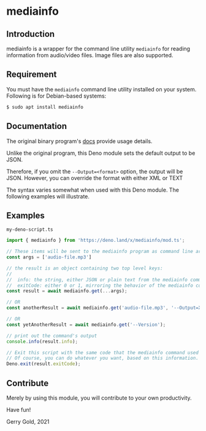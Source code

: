 # mediainfo

## Introduction

mediainfo is a wrapper for the command line utility `mediainfo` for reading information from audio/video files. Image files are also supported.

## Requirement

You must have the `mediainfo` command line utility installed on your system. Following is for Debian-based systems:

```bash
$ sudo apt install mediainfo
```

## Documentation

The original binary program's [docs](https://manpages.ubuntu.com/manpages/focal/man1/mediainfo.1.html) provide usage details.

Unlike the original program, this Deno module sets the default output to be JSON.

Therefore, if you omit the `--Output=<format>` option, the output will be JSON. However, you can override the format with either XML or TEXT

The syntax varies somewhat when used with this Deno module. The following examples will illustrate.

## Examples

`my-deno-script.ts`
```javascript
import { mediainfo } from 'https://deno.land/x/mediainfo/mod.ts';

// These items will be sent to the mediainfo program as command line arguments.
const args = ['audio-file.mp3']

// the result is an object containing two top level keys:
//
//  info: the string, either JSON or plain text from the mediainfo command
//  exitCode: either 0 or 1, mirroring the behavior of the mediainfo command
const result = await mediainfo.get(...args);

// OR
const anotherResult = await mediainfo.get('audio-file.mp3', '--Output=XML');

// OR
const yetAnotherResult = await mediainfo.get('--Version');

// print out the command's output
console.info(result.info);

// Exit this script with the same code that the mediainfo command used to exit.
// Of course, you can do whatever you want, based on this information.
Deno.exit(result.exitCode);
```

## Contribute

Merely by using this module, you will contribute to your own productivity.

Have fun!

Gerry Gold, 2021

